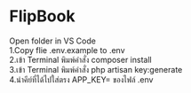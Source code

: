 # FlipBook
Open folder in VS Code
<br>
1.Copy flie .env.example to .env
 <br>
2.เข้า Terminal พิมพ์คำสั่ง composer install
 <br>
3.เข้า Terminal พิมพ์คำสั่ง php artisan key:generate
 <br>
4.นำคีย์ที่ได้ไปใส่ตรง APP_KEY= ของไฟล์ .env

